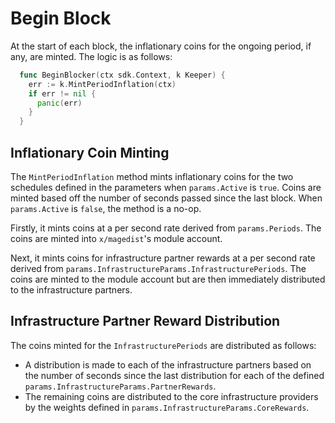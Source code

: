 <!--
order: 6
-->

# Begin Block

At the start of each block, the inflationary coins for the ongoing period, if any, are minted. The logic is as follows:

```go
  func BeginBlocker(ctx sdk.Context, k Keeper) {
    err := k.MintPeriodInflation(ctx)
    if err != nil {
      panic(err)
    }
  }
```

## Inflationary Coin Minting

The `MintPeriodInflation` method mints inflationary coins for the two schedules defined in the parameters when `params.Active` is `true`. Coins are minted based off the number of seconds passed since the last block. When `params.Active` is `false`, the method is a no-op.

Firstly, it mints coins at a per second rate derived from `params.Periods`. The coins are minted into `x/magedist`'s module account.

Next, it mints coins for infrastructure partner rewards at a per second rate derived from `params.InfrastructureParams.InfrastructurePeriods`. The coins are minted to the module account but are then immediately distributed to the infrastructure partners.

## Infrastructure Partner Reward Distribution

The coins minted for the `InfrastructurePeriods` are distributed as follows:
* A distribution is made to each of the infrastructure partners based on the number of seconds since the last distribution for each of the defined `params.InfrastructureParams.PartnerRewards`.
* The remaining coins are distributed to the core infrastructure providers by the weights defined in `params.InfrastructureParams.CoreRewards`.
